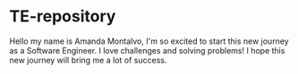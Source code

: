 # TE-repository
Hello my name is Amanda Montalvo, I'm so excited to start this new journey as a Software Engineer. I love challenges and solving problems! I hope this new journey will bring me a lot of success.